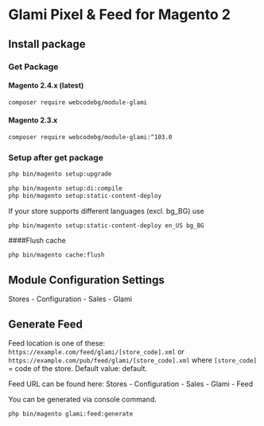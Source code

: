 # Glami Pixel & Feed for Magento 2

## Install package
### Get Package

#### Magento 2.4.x (latest)
``` bash
composer require webcodebg/module-glami
```
#### Magento 2.3.x
``` bash
composer require webcodebg/module-glami:^103.0
```

### Setup after get package
``` bash
php bin/magento setup:upgrade
````
``` bash
php bin/magento setup:di:compile
php bin/magento setup:static-content-deploy
```
If your store supports different languages (excl. bg_BG) use
```` bash
php bin/magento setup:static-content-deploy en_US bg_BG
```` 

####Flush cache
```` bash
php bin/magento cache:flush
````

## Module Configuration Settings
Stores - Configuration - Sales - Glami

## Generate Feed
Feed location is one of these:
``https://example.com/feed/glami/[store_code].xml``
or ``https://example.com/pub/feed/glami/[store_code].xml``
where ``[store_code]`` = code of the store. Default value: default.

Feed URL can be found here: Stores - Configuration - Sales - Glami - Feed

You can be generated via console command.
``` bash
php bin/magento glami:feed:generate
```